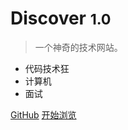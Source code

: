 <!-- _coverpage.md -->

# Discover <small>1.0</small>

> 一个神奇的技术网站。

- 代码技术狂
- 计算机
- 面试

[GitHub]()
[开始浏览](java/README)
